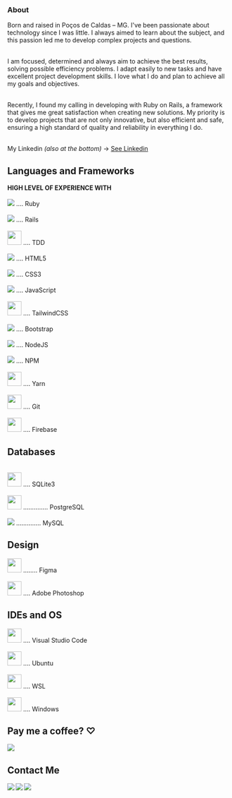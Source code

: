 <h3>About</h3>

Born and raised in Poços de Caldas – MG. I've been passionate about technology since I was little. I always aimed to learn about the subject, and this passion led me to develop complex projects and questions.<br><br>

I am focused, determined and always aim to achieve the best results, solving possible efficiency problems. I adapt easily to new tasks and have excellent project development skills. I love what I do and plan to achieve all my goals and objectives.<br><br>

Recently, I found my calling in developing with Ruby on Rails, a framework that gives me great satisfaction when creating new solutions. My priority is to develop projects that are not only innovative, but also efficient and safe, ensuring a high standard of quality and reliability in everything I do.<br><br>

My Linkedin <i>(also at the bottom)</i> -> <a href="https://www.linkedin.com/in/rickkque/">See Linkedin</a>

## Languages and Frameworks
<p>
  <strong>HIGH LEVEL OF EXPERIENCE WITH</strong>
  <br>
  <br>
  <img src="https://cdn.icon-icons.com/icons2/2415/PNG/32/ruby_plain_logo_icon_146361.png"/>
  .... Ruby
  <br>
  <br>
  <img src="https://cdn.icon-icons.com/icons2/2415/PNG/32/rails_plain_wordmark_logo_icon_146377.png"/>
  .... Rails
  <br>
  <br>
  <img height="32" src="https://deviniciative.files.wordpress.com/2019/06/tdd-diagram_02.png"/>
  .... TDD
  <br>
  <br>
  <img src="https://cdn.icon-icons.com/icons2/2107/PNG/32/file_type_html_icon_130541.png"/>
  .... HTML5
  <br>
  <br>
  <img src="https://cdn.icon-icons.com/icons2/2107/PNG/32/file_type_css_icon_130661.png"/>
  .... CSS3
  <br>
  <br>
  <img src="https://cdn.icon-icons.com/icons2/2108/PNG/32/javascript_icon_130900.png"/>
  .... JavaScript
  <br>
  <br>
  <img height="32" src="https://bourhaouta.gallerycdn.vsassets.io/extensions/bourhaouta/tailwindshades/0.0.5/1592520164095/Microsoft.VisualStudio.Services.Icons.Default"/>
  .... TailwindCSS
  <br>
  <br>
  <img src="https://cdn.icon-icons.com/icons2/2415/PNG/32/bootstrap_plain_logo_icon_146619.png"/>
  .... Bootstrap
  <br>
  <br>
  <img src="https://cdn.icon-icons.com/icons2/2107/PNG/32/file_type_node_icon_130301.png"/>
  .... NodeJS
  <br>
  <br>
  <img src="https://cdn.icon-icons.com/icons2/2415/PNG/32/npm_original_wordmark_logo_icon_146402.png"/>
  .... NPM
  <br>
  <br>
  <img height="32" src="https://cdn.icon-icons.com/icons2/2415/PNG/512/yarn_original_logo_icon_146287.png"/>
  .... Yarn
  <br>
  <br>
  <img height="32" src="https://upload.wikimedia.org/wikipedia/commons/thumb/3/3f/Git_icon.svg/640px-Git_icon.svg.png"/>
  .... Git
  <br>
  <br>
  <img height="32" src="https://upload.wikimedia.org/wikipedia/commons/4/46/Touchicon-180.png"/>
  .... Firebase
</p>

## Databases
<p>
  <br>
  <img height="32" src="https://upload.wikimedia.org/wikipedia/commons/3/38/SQLite370.svg"/>
  .... SQLite3
  <br>
  <br>
  <img height="32" src="https://upload.wikimedia.org/wikipedia/commons/thumb/2/29/Postgresql_elephant.svg/640px-Postgresql_elephant.svg.png"/>
  .............. PostgreSQL
  <br>
  <br>
  <img src="https://cdn.icon-icons.com/icons2/2107/PNG/32/file_type_mysql_icon_130379.png"/>
  .............. MySQL
</p>

## Design
<p>
  <img height="32" src="https://upload.wikimedia.org/wikipedia/commons/thumb/3/33/Figma-logo.svg/400px-Figma-logo.svg.png"/>
  ........ Figma
  <br>
  <br>
  <img height="32" src="https://upload.wikimedia.org/wikipedia/commons/thumb/a/af/Adobe_Photoshop_CC_icon.svg/512px-Adobe_Photoshop_CC_icon.svg.png"/>
  .... Adobe Photoshop
</p>

## IDEs and OS
<p>
  <img height="32" src="https://upload.wikimedia.org/wikipedia/commons/thumb/9/9a/Visual_Studio_Code_1.35_icon.svg/512px-Visual_Studio_Code_1.35_icon.svg.png"/>
  .... Visual Studio Code
  <br>
  <br>
  <img height="32" src="https://upload.wikimedia.org/wikipedia/commons/thumb/a/ab/Logo-ubuntu_cof-orange-hex.svg/640px-Logo-ubuntu_cof-orange-hex.svg.png"/>
  .... Ubuntu
  <br>
  <br>
  <img height="32" src="https://www.pc-tips.info/wp-content/uploads/2021/11/Windows-Subsystem-for-Linux-WSL-installeren-in-Windows-11.png"/>
  .... WSL
  <br>
  <br>
  <img height="32" src="https://cdn.icon-icons.com/icons2/836/PNG/64/Windows_Phone_icon-icons.com_66782.png"/>
  .... Windows
</p>

## Pay me a coffee? ♡
[<img align="left" src="https://img.shields.io/badge/sponsor-30363D?style=for-the-badge&logo=GitHub-Sponsors&logoColor=#white"/>][donate]<br>

## Contact Me
[<img align="left" src="https://img.shields.io/badge/WhatsApp-25D366?style=for-the-badge&logo=whatsapp&logoColor=white"/>][whatsapp]
[<img align="left" src="https://img.shields.io/badge/Gmail-D14836?style=for-the-badge&logo=gmail&logoColor=white"/>][gmail]
[<img align="left" src="https://img.shields.io/badge/LinkedIn-0077B5?style=for-the-badge&logo=linkedin&logoColor=white"/>][linkedIn]

[donate]:https://nubank.com.br/pagar/1kvjqh/pZII7Fvb9u
[gmail]:https://mail.google.com/mail/u/0/#search/Contact+me+on+my+email%3A+rickkque%40gmail.com
[whatsapp]:http://api.whatsapp.com/send?phone=5535992260481
[linkedIn]:https://www.linkedin.com/in/rickkque
